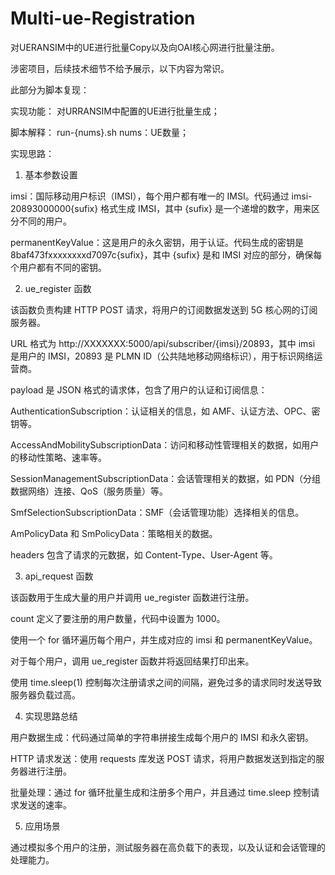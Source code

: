 # Multi-ue-Registration

对UERANSIM中的UE进行批量Copy以及向OAI核心网进行批量注册。

涉密项目，后续技术细节不给予展示，以下内容为常识。

此部分为脚本复现：

实现功能： 对URRANSIM中配置的UE进行批量生成；

脚本解释： run-{nums}.sh   nums：UE数量；

实现思路：

1. 基本参数设置
   
imsi：国际移动用户标识（IMSI），每个用户都有唯一的 IMSI。代码通过 imsi-20893000000{sufix} 格式生成 IMSI，其中 {sufix} 是一个递增的数字，用来区分不同的用户。

permanentKeyValue：这是用户的永久密钥，用于认证。代码生成的密钥是 8baf473fxxxxxxxxd7097c{sufix}，其中 {sufix} 是和 IMSI 对应的部分，确保每个用户都有不同的密钥。

2. ue_register 函数
   
该函数负责构建 HTTP POST 请求，将用户的订阅数据发送到 5G 核心网的订阅服务器。

URL 格式为 http://XXXXXXX:5000/api/subscriber/{imsi}/20893，其中 imsi 是用户的 IMSI，20893 是 PLMN ID（公共陆地移动网络标识），用于标识网络运营商。

payload 是 JSON 格式的请求体，包含了用户的认证和订阅信息：

AuthenticationSubscription：认证相关的信息，如 AMF、认证方法、OPC、密钥等。

AccessAndMobilitySubscriptionData：访问和移动性管理相关的数据，如用户的移动性策略、速率等。

SessionManagementSubscriptionData：会话管理相关的数据，如 PDN（分组数据网络）连接、QoS（服务质量）等。

SmfSelectionSubscriptionData：SMF（会话管理功能）选择相关的信息。

AmPolicyData 和 SmPolicyData：策略相关的数据。

headers 包含了请求的元数据，如 Content-Type、User-Agent 等。

3. api_request 函数
   
该函数用于生成大量的用户并调用 ue_register 函数进行注册。

count 定义了要注册的用户数量，代码中设置为 1000。

使用一个 for 循环遍历每个用户，并生成对应的 imsi 和 permanentKeyValue。

对于每个用户，调用 ue_register 函数并将返回结果打印出来。

使用 time.sleep(1) 控制每次注册请求之间的间隔，避免过多的请求同时发送导致服务器负载过高。

4. 实现思路总结

用户数据生成：代码通过简单的字符串拼接生成每个用户的 IMSI 和永久密钥。

HTTP 请求发送：使用 requests 库发送 POST 请求，将用户数据发送到指定的服务器进行注册。

批量处理：通过 for 循环批量生成和注册多个用户，并且通过 time.sleep 控制请求发送的速率。

5. 应用场景

通过模拟多个用户的注册，测试服务器在高负载下的表现，以及认证和会话管理的处理能力。

